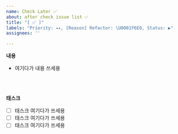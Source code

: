 ```yaml
---
name: Check Later ✅
about: after check issue list ✅
title: "[ ✅ ]"
labels: "Priority: ⭑⭑, [Reason] Refactor: \U0001F6E0, Status: ▶"
assignees: ''

---
```


**내용**
* 여기다가 내용 쓰세용

</br></br>

**태스크**

- [ ] 태스크 여기다가 쓰세용
- [ ] 태스크 여기다가 쓰세용
- [ ] 태스크 여기다가 쓰세용
